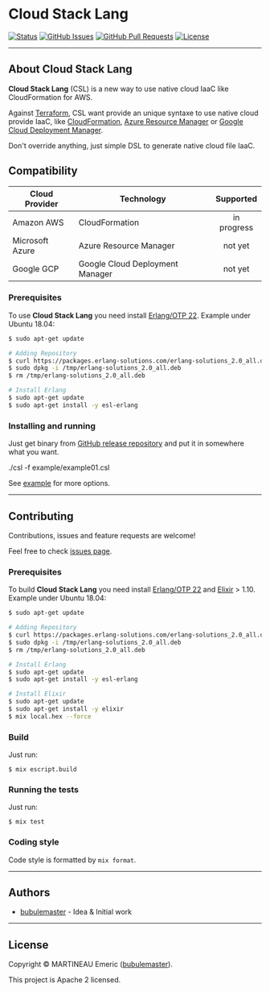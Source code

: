 # Cloud Stack Lang

  [![Status](https://img.shields.io/badge/status-active-success.svg)]()
  [![GitHub Issues](https://img.shields.io/github/issues/bubulemaster/cloud_stack_lang.svg)](https://github.com/bubulemaster/cloud_stack_lang/issues)
  [![GitHub Pull Requests](https://img.shields.io/github/issues-pr/bubulemaster/cloud_stack_lang.svg)](https://github.com/bubulemaster/cloud_stack_lang/pulls)
  [![License](https://img.shields.io/badge/license-Apache2-blue.svg)](/LICENSE)

---

## About Cloud Stack Lang
**Cloud Stack Lang** (CSL) is a new way to use native cloud IaaC like CloudFormation for AWS.

Against [Terraform](https://www.terraform.io), CSL want provide an unique syntaxe to use native cloud provide IaaC, like [CloudFormation](https://aws.amazon.com/cloudformation), [Azure Resource Manager](https://docs.microsoft.com/azure/azure-resource-manager/management/overview) or [Google Cloud Deployment Manager](https://cloud.google.com/deployment-manager).

Don't override anything, just simple DSL to generate native cloud file IaaC.


## Compatibility
| Cloud Provider  | Technology                      | Supported   |
|-----------------|---------------------------------|:-----------:|
| Amazon AWS      | CloudFormation                  | in progress |
| Microsoft Azure | Azure Resource Manager          | not yet     |
| Google GCP      | Google Cloud Deployment Manager | not yet     |

### Prerequisites
To use **Cloud Stack Lang** you need install [Erlang/OTP 22](https://www.erlang.org/downloads). Example under Ubuntu 18.04:

```bash
$ sudo apt-get update

# Adding Repository
$ curl https://packages.erlang-solutions.com/erlang-solutions_2.0_all.deb --output /tmp/erlang-solutions_2.0_all.deb
$ sudo dpkg -i /tmp/erlang-solutions_2.0_all.deb
$ rm /tmp/erlang-solutions_2.0_all.deb

# Install Erlang
$ sudo apt-get update
$ sudo apt-get install -y esl-erlang
```

### Installing and running
Just get binary from [GitHub release repository](https://github.com/bubulemaster/red-stream-lollipop/releases) and put it in somewhere what you want.

./csl -f example/example01.csl

See [example](./example/) for more options.

---
## Contributing

Contributions, issues and feature requests are welcome!

Feel free to check [issues page](https://github.com/bubulemaster/cloud_stack_lang/issue).

### Prerequisites
To build **Cloud Stack Lang** you need install [Erlang/OTP 22](https://www.erlang.org/downloads) and [Elixir](https://elixir-lang.org) > 1.10. Example under Ubuntu 18.04:

```bash
$ sudo apt-get update

# Adding Repository
$ curl https://packages.erlang-solutions.com/erlang-solutions_2.0_all.deb --output /tmp/erlang-solutions_2.0_all.deb
$ sudo dpkg -i /tmp/erlang-solutions_2.0_all.deb
$ rm /tmp/erlang-solutions_2.0_all.deb

# Install Erlang
$ sudo apt-get update
$ sudo apt-get install -y esl-erlang

# Install Elixir
$ sudo apt-get update
$ sudo apt-get install -y elixir
$ mix local.hex --force
```

### Build
Just run:
```
$ mix escript.build
```

### Running the tests
Just run:
```
$ mix test
```

### Coding style
Code style is formatted by `mix format`.

---

## Authors
- [bubulemaster](https://github.com/bubulemaster) - Idea & Initial work

---

## License
Copyright © MARTINEAU Emeric ([bubulemaster](https://github.com/bubulemaster)).

This project is Apache 2 licensed.
